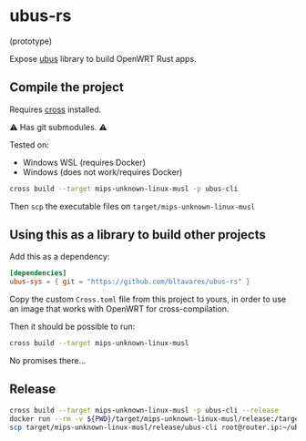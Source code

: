 # ubus-rs

(prototype)

Expose [ubus](https://openwrt.org/docs/techref/ubus) library to build OpenWRT Rust apps.

## Compile the project

Requires [cross](https://github.com/rust-embedded/cross) installed.

:warning: Has git submodules. :warning:

Tested on:

- Windows WSL (requires Docker)
- Windows (does not work/requires Docker)

```sh
cross build --target mips-unknown-linux-musl -p ubus-cli
```

Then `scp` the executable files on `target/mips-unknown-linux-musl`

## Using this as a library to build other projects

Add this as a dependency:

```toml
[dependencies]
ubus-sys = { git = "https://github.com/bltavares/ubus-rs" }
```

Copy the custom `Cross.toml` file from this project to yours, in order to use an image that works with OpenWRT for cross-compilation.

Then it should be possible to run:

```sh
cross build --target mips-unknown-linux-musl
```

No promises there...

## Release

```sh
cross build --target mips-unknown-linux-musl -p ubus-cli --release
docker run --rm -v ${PWD}/target/mips-unknown-linux-musl/release:/target bltavares/rust-cross-mips-openwrt mips-linux-muslsf-strip /target/ubus-cli
scp target/mips-unknown-linux-musl/release/ubus-cli root@router.ip:~/ubus-cli
```
